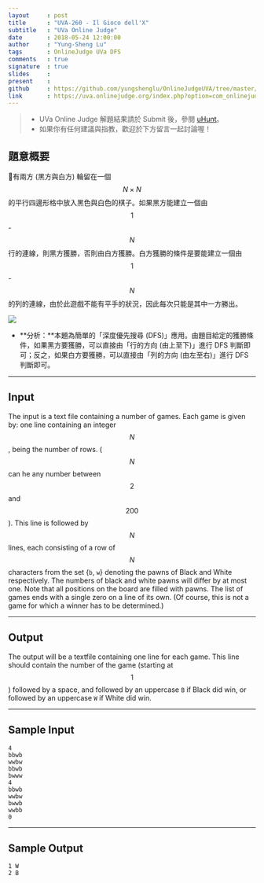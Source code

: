 ```yaml
---
layout     : post
title      : "UVA-260 - Il Gioco dell'X"
subtitle   : "UVa Online Judge"
date       : 2018-05-24 12:00:00
author     : "Yung-Sheng Lu"
tags       : OnlineJudge UVa DFS
comments   : true
signature  : true
slides     : 
present    :
github     : https://github.com/yungshenglu/OnlineJudgeUVA/tree/master/UVA-260
link       : https://uva.onlinejudge.org/index.php?option=com_onlinejudge&Itemid=8&page=show_problem&problem=196
---
```


> * UVa Online Judge 解題結果請於 Submit 後，參閱 [uHunt](https://uhunt.onlinejudge.org/)。
> * 如果你有任何建議與指教，歡迎於下方留言一起討論喔！

## 題意概要

有兩方 (黑方與白方) 輪留在一個 $$N \times N$$ 的平行四邊形格中放入黑色與白色的棋子。如果黑方能建立一個由 $$1$$ - $$N$$ 行的連線，則黑方獲勝，否則由白方獲勝。白方獲勝的條件是要能建立一個由 $$1$$ - $$N$$ 的列的連線，由於此遊戲不能有平手的狀況，因此每次只能是其中一方勝出。

![](https://i.imgur.com/VArYLyc.png)

* **分析：**本題為簡單的「深度優先搜尋 (DFS)」應用。由題目給定的獲勝條件，如果黑方要獲勝，可以直接由「行的方向 (由上至下)」進行 DFS 判斷即可；反之，如果白方要獲勝，可以直接由「列的方向 (由左至右)」進行 DFS 判斷即可。

---
## Input

The input is a text file containing a number of games. Each game is given by: one line containing an integer $$N$$, being the number of rows. ($$N$$ can he any number between $$2$$ and $$200$$). This line is followed by $$N$$ lines, each consisting of a row of $$N$$ characters from the set {`b`, `w`} denoting the pawns of Black and White respectively. The numbers of black and white pawns will differ by at most one. Note that all positions on the board are filled with pawns. The list of games ends with a single zero on a line of its own. (Of course, this is not a game for which a winner has to be determined.)

---
## Output

The output will be a textfile containing one line for each game. This line should contain the number of the game (starting at $$1$$) followed by a space, and followed by an uppercase `B` if Black did win, or followed by an uppercase `W` if White did win.

---
## Sample Input

```
4
bbwb
wwbw
bbwb
bwww
4
bbwb
wwbw
bwwb
wwbb
0
```

---
## Sample Output

```
1 W
2 B
```